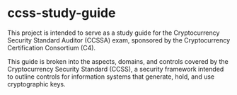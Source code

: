 # ccss-study-guide
This project is intended to serve as a study guide for the Cryptocurrency Security Standard Auditor (CCSSA) exam, sponsored by the Cryptocurrency Certification Consortium (C4).

This guide is broken into the aspects, domains, and controls covered by the Cryptocurrency Security Standard (CCSS), a security framework intended to outline controls for information systems that generate, hold, and use cryptographic keys.
